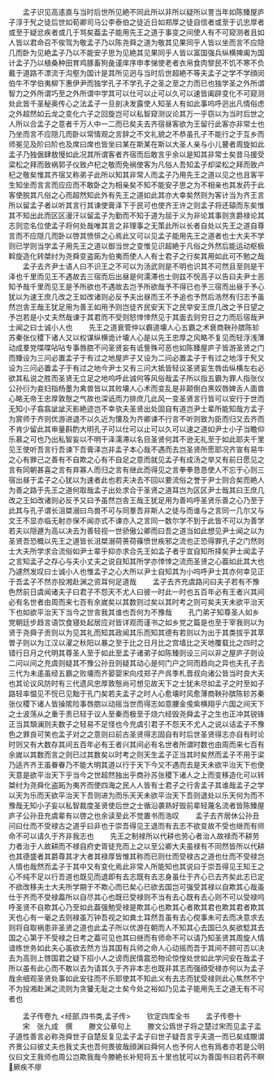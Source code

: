 <!-- { "loadSidebar": true } -->
　　孟子识见高逺直与当时后世所见絶不同此所以非所以疑所以詈当年如陈臻屋庐子淳于髠之徒后世如荀卿司马公李泰伯之徒近日如郑厚之徒自信者或至于讥忠厚者或至于疑忿疾者或几于骂矣葢孟子能用先王之道于事变之间使人有不可窥测者且如人皆以君命召不俟驾为敬孟子乃以陈尧舜之道为敬其见果同乎人皆以坐而言不应隠几而卧为见絶孟子乃以不能安子思为见絶其见果同乎人皆以富国强兵纵横捭阖为国计孟子乃以植桑种田育鸡豚畜狗彘谨庠序申孝悌使老者衣帛食肉黎民不饥不寒不负戴于道路不漂流于沟壑为国计是其所见迥与当时后世超絶不等夫孟子之学不学顔闵伯牛不学伯夷柳下惠伊尹而独学孔子不学孔子之圣之至之力而已也独学圣之外所谓智力之外所谓巧至之外所谓中学其可以仕可以止可以久可以速皆阖辟变化不可窥测处此皆千圣秘奥传心之法孟子一旦剖决发露使人知圣人有如此事呜呼迥出凡情俗虑之外超然如云龙之变化六子之回旋岂可以私智窥测议论其万一乎窃以为当时后世之人所以合孟子之意者千万人中一二而已矣夫去齐宿昼客欲为王留行此客亦非常士也乃坐而言不应隠几而卧以常情观之言辞之不文礼貌之不恭虽孔子不能行之于互乡而师冕见及阶曰阶也及席曰席也皆坐曰某在斯某在斯以大圣人亲与小儿瞽者周旋如此孟子乃独倨肆敖慢如此况其所谓客者齐宿而后敢言乎余以是知其非常士矣昔马援受梁松之拜而致祸郭子仪致卢杞之敬而免祸使客为凡俗人吾知孟子却梁松之拜而致卢杞之敬矣惟其齐宿又称弟子此所以知其非常人而孟子乃用先王之道以见之也且客平生知坐而言言而应应而不敢卧之为相亲矣不知不能安子思之为不相亲也其发药于此客使脱其凡俗之心而超然知此外有先王之道如此其亦大幸矣然则为客计当为齐王言所以留孟子者以听其言行其谏使膏泽下于民可也使齐王许之则孟子将还辕而东矣惟其不知出此而区区漫汗以留孟子为勤而不知于道为屈于义为非论其事则贪爵禄论其志则恋名位使孟子将何处哉唯其言之非理事之无策此所以长者自处以先王之道自尊言而不应隠几而卧以啓其愤悱之心焉此又可以见孟子能用先王之道者也士大夫不学则已学则当学孟子用先王之道以御当世之变惟见识超絶于凡俗之外然后能运动枢极斡旋造化转桀纣为尧舜变盗跖为伯夷而使人人有士君子之行矣其用如此可不勉之哉
　　孟子去齐尹士语人曰不识王之不可以为汤武则是不明也识其不可然且至则是干泽也千里而见王不遇故去三宿而后出昼是何濡滞也士则兹不恱高子以告曰夫尹士恶知予哉千里而见王是予所欲也不遇故去岂予所欲哉予不得已也予三宿而出昼于予心犹以为速王庶几改之王如改诸则必反予夫出昼而王不予追也予然后浩然有归志予虽然岂舎王哉王犹足用为善王如用予则岂徒齐民安天下之民举安王庶几改之予日望之予岂若是小丈夫然哉谏于其君而不受则怒悻悻然见于其面去则穷日之力而后宿哉尹士闻之曰士诚小人也
　　先王之道衰管仲以霸道壊人心五霸之术衰商鞅孙膑陈轸苏秦张仪稷下诸人又以权谋纵横诡计壊人心是以先王忠厚之风略不复见而轻浮浅薄动成羣党喋喋呫呫专事唇脗不问圣贤妄有诋訾殊可恶也如陈臻屋庐子皆游圣贤之门而臻设为三问必置孟子于有过之地屋庐子又设为二问必置孟子于有过之地淳于髠又设为三问必置孟子于有过之地今尹士又有三问大抵皆轻议圣贤妄生唇齿纵横左右必欲其私说之胜而圣贤无立足之地呜呼此诚何等风俗哉孟子所以指五霸为罪人指张仪公孙衍为妾妇指杨墨为禽兽皆以其败壊人心术而变乱是非颠倒白黑奴唇婢舌人面兽心略无帝王忠厚敦慤之气故也深诋而力排庶几此风一变圣贤言行皆可以安行于世而无知小子翕翕訿訿灭影絶迹岂不幸欤夫圣贤出处固自有道岂尹士辈所能知哉方孟子为賔师于齐则优游进退不以久近为懐及为齐卿谏不行言不听则致为臣而归又去齐而不肯少留此其审量斟酌大明孔子可以仕可以止可以久可以速之道如尹士小子当瞻仰乐慕之可也乃出私智妄以不明干泽濡滞以名目圣贤何其不逊无礼至于如此耶夫千里见王使听吾言行吾谏下吾膏泽岂非孟子本心哉不遇而去岂圣贤所愿耶况齐宣有易牛之心有罪己之善有不自欺之心有不自足之意而就见孟子有成汤之举又有前日愿见之言有同朝甚喜之言有弃寡人而归之言有继此而得见之言拳拳恳恳使人不忘于心则三宿出昼于孟子之心犹以为速者此也若夫决去不回以要流俗之誉于尹士则合矣而絶人为善之路于先王之道何取哉孟子出处求合于圣贤之道耳岂为区区尹士哉其曰王庶几改之王如改诸则必反予又曰予虽然岂舎王哉王犹足用为善呜呼圣贤乐善之心乃至于此其与孔子谓长沮桀溺曰鸟兽不可与同羣吾非斯人之徒与而谁与之言同一几尔又与文王不显亦临无射亦保不闻亦式不谏亦入之言同一数尔学不到于此皆不可以为善学若夫以隠遯为高以决去为善轻视一世骄傲公卿而曰吾之道当如此想见尹士闻之以为圣贤吾恐概以先王之道皆长沮桀溺荷蒉荷蓧愤世疾邪之流也正恐得罪孔子之门然则士大夫所学求合流俗如尹士辈乎抑亦求合先王如孟子者乎宜自知所择矣尹士闻孟子之言知孟子之存心与夫小丈夫之说自知其所学亦悻悻之流而圣贤之心葢如此其大也乃遽然发叹曰士诚小人也惟孟子之心大所以尹士自知其为小呜呼尹士其亦何幸见正于吾孟子不然亦投湘赴渊之资耳何足道哉
　　孟子去齐充虞路问曰夫子若有不豫色然前日虞闻诸夫子曰君子不怨天不尤人曰彼一时此一时也五百年必有王者兴其间必有名世者由周而来七百有余嵗矣以其数则过矣以其时考之则可矣夫天未欲平治天下也如欲平治天下当今之世舎我其谁也吾何为不豫哉
　　孔门弟子知尊圣人如乡党朝廷步趋言语饮食寝处起居应对皆详观而谨书之如乡党之篇是也至于宰我则以为贤于尧舜子贡则以为见其礼而知其政闻其乐而知其德有若则以为出于其类拔乎其萃曽子则以为江汉以濯之秋阳以暴之至于比之日月比之宫墙比之天地覆载比之四时之错行日月之代明其尊圣人至于如此至孟子诸弟子如陈臻则设三问以非之屋庐子则设二问以间之充虞则疑其不豫公孙丑则疑其动心是何门户之同而趋向之异也夫孔子去三代为未逺虽经五霸之败壊而齐晏婴宋向戍郑子产呉季札晋叔向诸公皆当时良大夫也其论议风防时有三代遗风忠厚敦慤尚可想见故天下之士犹未尽如孟子之时至如子路轻率愠见不恱已见黜于孔门矣若夫孟子之时人心愈壊时风愈薄商鞅孙膑陈轸苏秦张仪稷下诸人皆操隂险事唇脗以动摇当世而得志如意腰金曵紫横翔乎六国之间天下之士波荡从之重于责已轻于议人至秦而极至于烧六经毁尧舜孟子之生也正冲其锐锋正当其頽澜则夫数子之轻易不足怪也今充虞引君子不怨天不尤人之说以诘孟子不豫色之罪良可笑也孟子对之之意则曰前古圣贤得志固自有时后世圣贤得志亦自有时论时则又有大数存其间五百年必有王者兴其间必有名世者所谓时数也由周而来七百有余嵗以其数而言之则已过其数矣以时考之则天生孟子正当其时矣然而孟子不用于梁乃适齐齐王虽眷眷乃不能大明其道以行于天下今又不遇而去是天未欲平治天下也使天意是欲平治天下乎当今之世超然独出乎商孙苏张稷下诸人之上而变移造化可以转桀纣为尧舜化盗跖为夷齐而使四海之民人人皆有士君子之行舎孟子其谁哉孟子之学以天为乐而天欲平治天下吾则进为而乐天天未欲平治天下吾则退处以乐天何为而不豫哉无知小子妄以私智裁度圣贤使后世之士循沿袭熟好毁前辈轻蔑名流者皆陈臻屋庐子公孙丑充虞辈有以啓之也余读至此不觉置书而浩叹
　　孟子去齐居休公孙丑问曰仕而不受禄古之道乎曰非也于崇吾得见王退而有去志不欲变故不受也继而有师命不可以请久于齐非我志也
　　先王之制禄所以代耕也劳心者治人故禄而不耕劳力者治于人故耕而不禄自府史胥徒充而上之以至公卿大夫虽禄有不同然皆所以代耕也其德盛者其爵尊其才大者其禄厚皆惟其称而已则仕而受禄古之道也仕而不受禄岂人情也哉然而孟子于其中又有变化焉此非常人所能知也其说曰于崇吾得见王知王之心不纯不足以行吾道也既见而退即有去志既有去志身虽仕于齐心已去齐矣此志已定不欲改移夫士大夫所学期于不欺心而已矣心已欲去国岂可强受其禄以自欺其心哉虽仕于齐而不受禄葢所以自尽其心也既已受禄则不当有去心既有去心则不可以受禄呜呼圣贤不自欺其心乃至如此葢强勉受禄是欺其心也欺其心者欺其君也欺其君者欺其天也心有一毫之去则禄虽万钟吾视之如粪土耳然吾虽有去心傥事未可去而决意求去则将自取祸患非圣贤之道也此孟子所以优游在朝而人不知其心去国已久矣欲騐其去国之心第于不受禄之日考之葢可见也其曰继而有师命不可以请乃知圣贤其周旋人情谙练世务如此夫心虽欲去然方当其国有兵师之命人心动摇而吾于其间不顾可否以决去为高则上啓国君之疑下招小人之谤而民情震恐物论惊惶处世如此学问安在哉孟子所以虽有此心而不敢以去为请其久于齐非本志也既非其志而强顔受禄亦何以为孟子哉余细观圣贤处事如此安往而不乐耶使其不知此义有去志而犹受禄则此心焦然不宁不为投湘赴渊之流则为贪饕无耻之士矣今处之裕如乃见孟子能用先王之道无有不可者也

　　孟子传卷九
<经部,四书类,孟子传>
　　钦定四库全书
　　孟子传卷十
　　宋　张九成　撰
　　滕文公章句上
　　滕文公爲世子将之楚过宋而见孟子孟子道性善言必称尧舜世子自楚反复见孟子孟子曰世子疑吾言乎夫道一而已矣成覸谓齐景公曰彼丈夫也我丈夫也吾何畏彼哉顔渊曰舜何人也予何人也有爲者亦若是公明仪曰文王我师也周公岂欺我哉今滕絶长补短将五十里也犹可以为善国书曰若药不瞑厥疾不瘳
